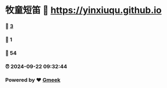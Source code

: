 # 牧童短笛 :link: https://yinxiuqu.github.io 
### :page_facing_up: [3](https://yinxiuqu.github.io/tag.html) 
### :speech_balloon: 1 
### :hibiscus: 54 
### :alarm_clock: 2024-09-22 09:32:44 
### Powered by :heart: [Gmeek](https://github.com/Meekdai/Gmeek)
